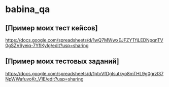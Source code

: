 # babina_qa

[Пример моих тест кейсов]
---
https://docs.google.com/spreadsheets/d/1wQ7MWwxEJFZYTfjLEDNpqnTV0gSZV6yeiq-7YfIKyIg/edit?usp=sharing


[Пример моих тестовых заданий]
---
https://docs.google.com/spreadsheets/d/1ptvVfDgIsutkyo8mTHL9g0grzl37NpWWafuvoKr_V1E/edit?usp=sharing
